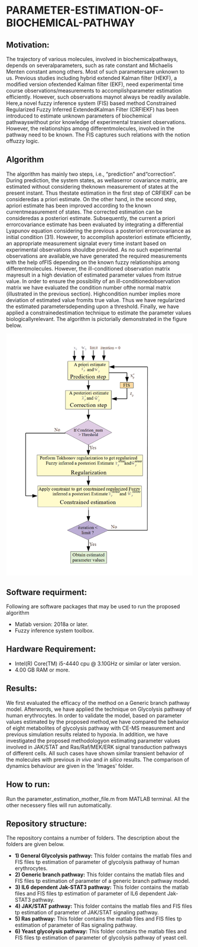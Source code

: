 # PARAMETER-ESTIMATION-OF-BIOCHEMICAL-PATHWAY

## Motivation:
The trajectory of various molecules, involved in biochemicalpathways, depends on severalparameters, such as rate constant and Michaelis Menten constant among others. Most of such parametersare unknown to us. Previous studies including hybrid extended Kalman filter (HEKF), a modified version ofextended Kalman filter (EKF), need experimental time course observations/measurements to accomplishparameter estimation efficiently. However, such observations maynot always be readily available. Here,a novel fuzzy inference system (FIS) based method Constrained Regularized Fuzzy Inferred ExtendedKalman Filter (CRFIEKF) has been introduced to estimate unknown parameters of biochemical pathwayswithout prior knowledge of experimental transient observations. However, the relationships among differentmolecules, involved in the pathway need to be known. The FIS captures such relations with the notion offuzzy logic.

## Algorithm
The algorithm has mainly two steps,  i.e.,  “prediction” and“correction”. During prediction, the system states, as wellaserror covariance matrix, are estimated without considering theknown measurement of states at the present instant. Thus thestate estimation in the first step of CRFIEKF can be consideredas a priori estimate. On the other hand, in the second step, apriori estimate has been improved according to the known currentmeasurement of states. The corrected estimation can be consideredas a posteriori estimate. Subsequently, the current a priori errorcovariance estimate has been evaluated by integrating a differential Lyapunov equation considering the previous a posteriori errorcovariance as initial condition (31). However, to accomplish aposteriori estimate efficiently, an appropriate measurement signalat every time instant based on experimental observations shouldbe provided. As no such experimental observations are available,we have generated the required measurements with the help ofFIS depending on the known fuzzy relationships among differentmolecules. However, the ill-conditioned observation matrix mayresult in a high deviation of estimated parameter values from itstrue value. In order to ensure the possibility of an ill-conditionedobservation matrix we have evaluated the condition number ofthe normal matrix (illustrated in the previous section). Highcondition number implies more deviation of estimated value fromits true value. Thus we have regularized the estimated parametersdepending upon a threshold. Finally, we have applied a constrainedestimation technique to estimate the parameter values biologicallyrelevant. The algorithm is pictorially demonstrated in the figure below. 

![](Images/CRFIEKF.png)

## Software requirment:
Following are software packages that may be used to run the proposed algorithm

 - Matlab version: 2018a or later.
 - Fuzzy inference system toolbox.
 
## Hardware Requirement:  
 - Intel(R) Core(TM) i5-4440 cpu @ 3.10GHz or similar or later version.
 - 4.00 GB RAM or more.


## Results:
We first evaluated the efficacy of the method on a Generic branch pathway model. Afterwords, we have applied the technique on Glycolysis pathway of human erythrocytes. In order to validate the model, based on parameter values estimated by the proposed method,we have compared the behavior of eight metabolites of glycolysis pathway with CE-MS measurement and previous simulation results related to hypoxia. In addition, we have investigated the proposed methodologyon estimating parameter values involved in JAK/STAT and Ras/Raf/MEK/ERK signal transduction pathways of different cells. All such cases have shown similar transient behavior of the molecules with previous *in vivo* and *in silico* results. The comparison of dynamics behaviour are given in the 'Images' folder.

## How to run: 
Run the parameter_estimation_mother_file.m from MATLAB terminal. All the other necessery files will run automatically.

## Repository structure:  
The repository contains a number of folders. The description about the folders are given below. 
- **1)	General Glycolysis pathway:** This folder contains the matlab files and FIS files tp estimation of parameter of glycolysis pathway of human erythrocytes. 
- **2) Generic branch pathway:** This folder contains the matlab files and FIS files tp estimation of parameter of a generic branch pathway model.
- **3) IL6 dependent Jak-STAT3 pathway:** This folder contains the matlab files and FIS files tp estimation of parameter of IL6 dependent Jak-STAT3 pathway.
- **4)	JAK/STAT pathway:** This folder contains the matlab files and FIS files tp estimation of parameter of JAK/STAT signaling pathway.
- **5)	Ras pathway:** This folder contains the matlab files and FIS files tp estimation of parameter of Ras signaling pathway.
- **6) Yeast glycolysis pathway:** This folder contains the matlab files and FIS files tp estimation of parameter of glycolysis pathway of yeast cell.
